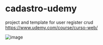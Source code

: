 # cadastro-udemy

project and template for user register crud
https://www.udemy.com/course/curso-web/

![image](https://user-images.githubusercontent.com/26682838/200234253-93b48f70-9abc-4279-8439-8bf55ca2d295.png)
